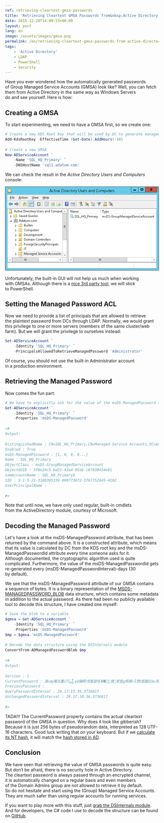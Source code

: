 ```yaml
---
ref: retrieving-cleartext-gmsa-passwords
title: 'Retrieving Cleartext GMSA Passwords from&nbsp;Active Directory'
date: 2015-12-28T14:09:53+00:00
layout: post
lang: en
image: /assets/images/gmsa.png
permalink: /en/retrieving-cleartext-gmsa-passwords-from-active-directory/
tags:
    - 'Active Directory'
    - LDAP
    - PowerShell
    - Security
---
```


Have you ever wondered how the&nbsp;automatically generated passwords of&nbsp;Group Managed Service Accounts (GMSA) look like? Well, you can fetch them from&nbsp;Active Directory in&nbsp;the&nbsp;same way as&nbsp;Windows Servers do&nbsp;and&nbsp;see yourself. Here is&nbsp;how:

## Creating a&nbsp;GMSA

To start experimenting, we need to&nbsp;have a&nbsp;GMSA first, so&nbsp;we create one:

```powershell
# Create a new KDS Root Key that will be used by DC to generate managed passwords
Add-KdsRootKey -EffectiveTime (Get-Date).AddHours(-10)

# Create a new GMSA
New-ADServiceAccount `
	-Name 'SQL_HQ_Primary' `
	-DNSHostName 'sql1.adatum.com'

```

<!--more-->

We can check the&nbsp;result in&nbsp;the&nbsp;*Active Directory Users and&nbsp;Computers* console:

![Group Managed Service Account](../../assets/images/gmsa.png)

Unfortunately, the&nbsp;built-in GUI will not help us much when&nbsp;working with&nbsp;GMSAs. Although&nbsp;there is&nbsp;a&nbsp;[nice 3rd party tool](https://www.cjwdev.com/Software/MSAGUI/Info.html), we will stick to&nbsp;PowerShell.

## Setting the&nbsp;Managed Password ACL

Now&nbsp;we need to provide a list of&nbsp;principals that&nbsp;are&nbsp;allowed to&nbsp;retrieve the&nbsp;plaintext password from&nbsp;DCs through LDAP. Normally, we would grant this&nbsp;privilege to one or&nbsp;more servers (members of&nbsp;the&nbsp;same cluster/web farm). But&nbsp;we will grant the&nbsp;privilege to&nbsp;ourselves instead:

```powershell
Set-ADServiceAccount `
	-Identity 'SQL_HQ_Primary' `
	-PrincipalsAllowedToRetrieveManagedPassword 'Administrator'
```

Of course, you should not use the&nbsp;built-in Administrator account in&nbsp;a&nbsp;production environment.

## Retrieving the&nbsp;Managed Password

Now comes the&nbsp;fun part:

```powershell
# We have to explicitly ask for the value of the msDS-ManagedPassword attribute. Even a wildcard (*) would not work.
Get-ADServiceAccount `
	-Identity 'SQL_HQ_Primary' `
	-Properties 'msDS-ManagedPassword'

<#
Output:

DistinguishedName : CN=SQL_HQ_Primary,CN=Managed Service Accounts,DC=Adatum,DC=com
Enabled : True
msDS-ManagedPassword : {1, 0, 0, 0...}
Name : SQL_HQ_Primary
ObjectClass : msDS-GroupManagedServiceAccount
ObjectGUID : 5f8e24c5-bd21-43a4-95ab-c67939434e81
SamAccountName : SQL_HQ_Primary$
SID : S-1-5-21-3180365339-800773672-3767752645-4102
UserPrincipalName :

#>
```

Note that&nbsp;until&nbsp;now, we have only used regular, built-in cmdlets from&nbsp;the&nbsp;ActiveDirectory module, courtesy of&nbsp;Microsoft.

## Decoding the&nbsp;Managed Password

Let's have a&nbsp;look at the&nbsp;msDS-ManagedPassword attribute, that&nbsp;has been returned by&nbsp;the&nbsp;command above. It&nbsp;is&nbsp;a constructed attribute, which&nbsp;means that&nbsp;its value is&nbsp;calculated by&nbsp;DC from&nbsp;the&nbsp;KDS root key and&nbsp;the&nbsp;msDS-ManagedPasswordId attribute every time someone asks for&nbsp;it. Although&nbsp;documented, the&nbsp;cryptographic algorithm used is&nbsp;quite complicated. Furthermore, the&nbsp;value of&nbsp;the&nbsp;msDS-ManagedPasswordId gets re-generated every (msDS-ManagedPasswordInterval)-days (30 by&nbsp;default).

We see that&nbsp;the&nbsp;msDS-ManagedPassword attribute of&nbsp;our GMSA contains a&nbsp;sequence of&nbsp;bytes. It&nbsp;is&nbsp;a&nbsp;binary representation of&nbsp;the&nbsp;[MSDS-MANAGEDPASSWORD_BLOB](https://learn.microsoft.com/en-us/openspecs/windows_protocols/ms-adts/a9019740-3d73-46ef-a9ae-3ea8eb86ac2e) data structure, which&nbsp;contains some&nbsp;metadata in&nbsp;addition to&nbsp;the&nbsp;actual password. As&nbsp;there had been no publicly available tool to&nbsp;decode this&nbsp;structure, I&nbsp;have created one myself:

```powershell
# Save the blob to a variable
$gmsa = Get-ADServiceAccount `
	-Identity 'SQL_HQ_Primary' `
	-Properties 'msDS-ManagedPassword'
$mp = $gmsa.'msDS-ManagedPassword'

# Decode the data structure using the DSInternals module
ConvertFrom-ADManagedPasswordBlob $mp

<#
Output:

Version : 1
CurrentPassword : 湤ୟɰ橣낔饔ᦺ几᧾ʞꈠ⿕ՔὬ랭뷾햾咶郸�렇ͧ퀟᝘럓몚ꬶ佩䎖∘Ǐ㦗ן뱷鼹⽩Ⲃ⫝咽㠅Ｅ䠹鸞왶婰鞪
PreviousPassword :
QueryPasswordInterval : 29.17:15:36.3736817
UnchangedPasswordInterval : 29.17:10:36.3736817

#>
```

TADA!!! The&nbsp;CurrentPassword property contains the&nbsp;actual cleartext password of&nbsp;the&nbsp;GMSA in&nbsp;question. Why&nbsp;does it&nbsp;look like gibberish? Because&nbsp;it&nbsp;is&nbsp;just 256 bytes of&nbsp;pseudorandom data, interpreted as&nbsp;128 UTF-16 characters. Good luck writing that&nbsp;on your keyboard. But&nbsp;if&nbsp;we [calculate its NT hash](/en/dsinternals-powershell-module-released/), it&nbsp;will match the&nbsp;[hash stored in&nbsp;AD](/en/dumping-ntds-dit-files-using-powershell/).

## Conclusion

We have seen that&nbsp;retrieving the&nbsp;value of&nbsp;GMSA passwords is&nbsp;quite easy. But&nbsp;don’t be&nbsp;afraid, there is&nbsp;no security hole in&nbsp;Active Directory. The&nbsp;cleartext password is&nbsp;always passed through an&nbsp;encrypted channel, it&nbsp;is&nbsp;automatically changed on a&nbsp;regular basis and&nbsp;even&nbsp;members of&nbsp;the&nbsp;Domain Admins group are&nbsp;not allowed to&nbsp;retrieve it&nbsp;by&nbsp;default. So&nbsp;do&nbsp;not hesitate and&nbsp;start using the&nbsp;(Group) Managed Service Accounts. They are&nbsp;much safer than&nbsp;using regular accounts for&nbsp;running services.

If you want to&nbsp;play more with&nbsp;this&nbsp;stuff, just [grab the&nbsp;DSInternals module](/en/projects/). And&nbsp;for&nbsp;developers, the&nbsp;C# code I&nbsp;use to&nbsp;decode the&nbsp;structure can be&nbsp;found on [GitHub](https://github.com/MichaelGrafnetter/DSInternals/blob/master/Src/DSInternals.Common/Data/Principals/ManagedPassword.cs).
